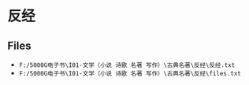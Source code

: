# 反经

## Files

- `F:/5000G电子书\I01-文学（小说 诗歌 名著 写作）\古典名著\反经\反经.txt`
- `F:/5000G电子书\I01-文学（小说 诗歌 名著 写作）\古典名著\反经\files.txt`
